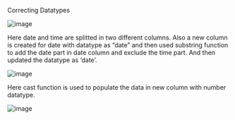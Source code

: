 Correcting Datatypes

![image](https://user-images.githubusercontent.com/99355446/201935314-854a42e5-409c-460a-9160-1e0f4845d0f1.png)

Here date and time are splitted in two different columns. Also a new column is created
for date with datatype as “date” and then used substring function to add the date part in date column 
and exclude the time part. And then updated the datatype as ‘date’.

![image](https://user-images.githubusercontent.com/99355446/201935980-5c906cfe-d850-4a1b-9f55-a7770b6d0aa4.png)

Here cast function is used to populate the data in new column with number datatype.

![image](https://user-images.githubusercontent.com/99355446/201936482-a5b55ab1-2d07-42af-ad96-1f54f43a1580.png)

